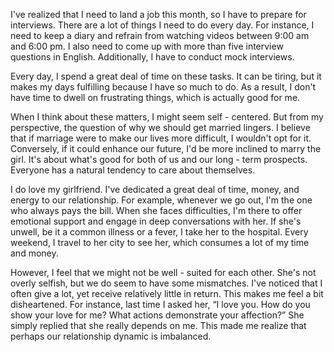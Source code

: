 I've realized that I need to land a job this month, so I have to prepare for interviews. There are a lot of things I need to do every day. For instance, I need to keep a diary and refrain from watching videos between 9:00 am and 6:00 pm. I also need to come up with more than five interview questions in English. Additionally, I have to conduct mock interviews.

  

Every day, I spend a great deal of time on these tasks. It can be tiring, but it makes my days fulfilling because I have so much to do. As a result, I don't have time to dwell on frustrating things, which is actually good for me.


When I think about these matters, I might seem self - centered. But from my perspective, the question of why we should get married lingers. I believe that if marriage were to make our lives more difficult, I wouldn't opt for it. Conversely, if it could enhance our future, I'd be more inclined to marry the girl. It's about what's good for both of us and our long - term prospects. Everyone has a natural tendency to care about themselves.

  

I do love my girlfriend. I've dedicated a great deal of time, money, and energy to our relationship. For example, whenever we go out, I'm the one who always pays the bill. When she faces difficulties, I'm there to offer emotional support and engage in deep conversations with her. If she's unwell, be it a common illness or a fever, I take her to the hospital. Every weekend, I travel to her city to see her, which consumes a lot of my time and money.

  

However, I feel that we might not be well - suited for each other. She's not overly selfish, but we do seem to have some mismatches. I've noticed that I often give a lot, yet receive relatively little in return. This makes me feel a bit disheartened. For instance, last time I asked her, “I love you. How do you show your love for me? What actions demonstrate your affection?” She simply replied that she really depends on me. This made me realize that perhaps our relationship dynamic is imbalanced.

